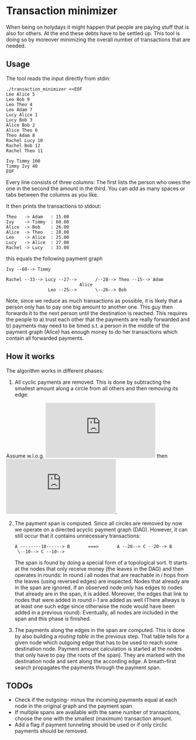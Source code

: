 Transaction minimizer
================

When being on holydays it might happen that people are paying stuff that is also
for others. At the end these debts have to be settled up. This tool is doing so
by moreover minimizing the overall number of transactions that are needed.

Usage
---------

The tool reads the input directly from stdin:

```shell
./transaction_minimizer <<EOF
Leo Alice 5
Leo Bob 9
Leo Theo 4
Leo Adam 7
Lucy Alice 1
Lucy Bob 3
Alice Bob 2
Alice Theo 6
Theo Adam 8
Rachel Lucy 10
Rachel Bob 12
Rachel Theo 11

Ivy Timmy 100
Timmy Ivy 40
EOF
```

Every line consists of three columns: The first lists the person who owes the
one in the second the amount in the third. You can add as many spaces or tabs
between the columns as you like.

It then prints the transactions to stdout:

```shell
Theo   -> Adam   : 15.00
Ivy    -> Timmy  : 60.00
Alice  -> Bob    : 26.00
Alice  -> Theo   : 28.00
Leo    -> Alice  : 25.00
Lucy   -> Alice  : 27.00
Rachel -> Lucy   : 33.00
```
this equals the following payment graph
```shell
Ivy --60--> Timmy

Rachel --33--> Lucy --27-->       /--28--> Theo --15--> Adam
                            Alice
                Leo --25-->       \--26--> Bob
```

Note, since we reduce as much transactions as possible, it is likely that a
 person only has to pay one big amount to another one. This guy then forwards it
to the next person until the destination is reached. This requires the people to
a) trust each other that the payments are really forwarded and b) payments may
need to be timed s.t. a person in the middle of the payment graph (Alice) has
enough money to do her transactions which contain all forwarded payments.

How it works
------------
The algorithm works in different phases:

1. All cyclic payments are removed. This is done by subtracting the smallest
   amount along a circle from all others and then removing its edge:

  Assume w.l.o.g. ![equation](http://www.sciweavers.org/tex2img.php?eq=p_n%20%3D%20%5Cmin_%7Bi%3D%5C%7B1..n%5C%7D%7D%28p_i%29&bc=Transparent&fc=Black&im=png&fs=12&ff=arev&edit=0)
  then ![equation](http://www.sciweavers.org/tex2img.php?eq=A_1%20%5Coverset%7Bp_1%7D%7B%5Clongrightarrow%7D%20A_2%20%5Coverset%7Bp_2%7D%7B%5Clongrightarrow%7D%20...%20%5Coverset%7Bp_%7Bn-1%7D%7D%7B%5Clongrightarrow%7D%20A_n%20%5Coverset%7Bp_n%7D%7B%5Clongrightarrow%7D%20A_1%20%5CLongrightarrow%20A_1%20%5Coverset%7Bp_1%20-%20p_n%7D%7B%5Clongrightarrow%7D%20A_2%20%5Coverset%7Bp_2%20-%20p_n%7D%7B%5Clongrightarrow%7D%20...%20%5Coverset%7Bp_%7Bn-1%7D%20-%20p_n%7D%7B%5Clongrightarrow%7D%20A_n&bc=Transparent&fc=Black&im=png&fs=12&ff=arev&edit=0). 

2. The payment span is computed. Since all circles are removed by now we operate
   on a directed acyclic payment graph (DAG). However, it can still occur that
   it contains unnecessary transactions:
   ```
   A --------10------> B       ===>       A --20--> C --20--> B
    \--10--> C --10-->
   ```
   The span is found by doing a special form of a topological sort. It starts at
   the nodes that only receive money (the leaves in the DAG) and then operates
   in rounds: In round *i* all nodes that are reachable in *i* hops from the
   leaves (using reversed edges) are inspected. Nodes that already are in the
   span are ignored. If an observed node only has edges to nodes that already
   are in the span, it is added. Moreover, the edges that link to nodes that
   were added in round *i-1* are added as well (There allways is at least one
   such edge since otherwise the node would have been added in a previous round).
   Eventually, all nodes are included in the span and this phase is finished.

3. The payments along the edges in the span are computed. This is done by also
   building a *routing table* in the previous step. That table tells for a given
   node which outgoing edge that has to be used to reach some destination node.
   Payment amount calculation is started at the nodes that only have to pay (the
   roots of the span). They are marked with the destination node and sent along
   the according edge. A breath-first search propagates the payments through the
   payment span.

TODOs
-----
- Check if the outgoing- minus the incoming payments equal at each node in the
  original graph and the payment span.
- If multiple spans are available with the same number of transactions, choose
  the one with the smallest (maximum) transaction amount.
- Add a flag if payment tunneling should be used or if only circlic payments
  should be removed.
